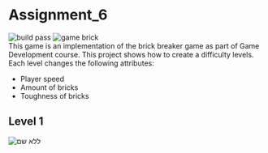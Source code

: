 # Assignment_6  

![build pass](https://img.shields.io/badge/build-pass-brightgreen) ![game brick](https://img.shields.io/badge/game-brick-lightgrey)  
This game is an implementation of the brick breaker game as part of Game Development course.
This project shows how to create a difficulty levels. Each level changes the following attributes:  
- Player speed  
- Amount of bricks
- Toughness of bricks

## Level 1
![ללא שם](https://user-images.githubusercontent.com/57867818/100528277-acb7dc80-31e3-11eb-897a-830b9d452762.png)
